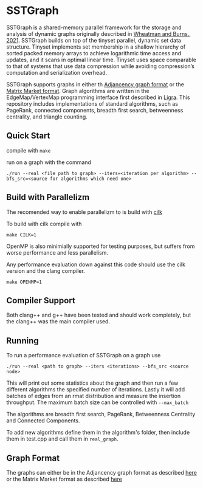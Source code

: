 # SSTGraph

SSTGraph is a shared-memory parallel framework for the storage and analysis of dynamic graphs originally described in [Wheatman and Burns., 2021](https://ieeexplore.ieee.org/abstract/document/9671836). SSTGraph builds on top of the tinyset parallel, dynamic set data structure. Tinyset implements set membership in a shallow hierarchy of sorted packed memory
arrays to achieve logarithmic time access and updates, and it scans in optimal linear time. Tinyset uses space comparable to that of systems that use data compression while avoiding compression’s computation and serialization overhead.

SSTGraph supports graphs in either th [Adjancency graph format](http://www.cs.cmu.edu/~pbbs/benchmarks/graphIO.html) or the [Matrix Market format](https://networkrepository.com/mtx-matrix-market-format.html). Graph algorithms are written in the EdgeMap/VertexMap programming interface first described in [Ligra](link). This repository includes implementations of standard algorithms, such as PageRank, connected components, breadth first search, betweenness centrality, and triangle counting.


## Quick Start

compile with `make`

run on a graph with the command 
```
./run --real <file path to graph> --iters=<iteration per algorithm> --bfs_src=<source for algorithms which need one>
```

## Build with Parallelizm 

The recomended way to enable parallelizm to is build with [cilk](https://cilk.mit.edu/) 

To build with cilk compile with
```
make CILK=1
```

OpenMP is also minimially supported for testing purposes, but suffers from worse performance and less parallelism.

Any performance evaluation down against this code should use the cilk version and the clang compiler.

```
make OPENMP=1
```

## Compiler Support

Both clang++ and g++ have been tested and should work completely, but the clang++ was the main compiler used.

## Running

To run a performance evaluation of SSTGraph on a graph use 

```
./run --real <path to graph> --iters <iterations> --bfs_src <source node>
```

This will print out some statistics about the graph and then run a few different algorithms the specified number of iterations.  Lastly it will add batches of edges from an rmat distribution and measure the insertion throughput. The maximum batch size can be controlled with `--max_batch`

The algorithms are breadth first search, PageRank, Betweenness Centrality and Connected Components.


To add new algorithms define them in the algorithm's folder, then include them in test.cpp and call them in `real_graph`.

## Graph Format
The graphs can either be in the Adjancency graph format as described [here](http://www.cs.cmu.edu/~pbbs/benchmarks/graphIO.html) or the Matrix Market format as described [here](https://networkrepository.com/mtx-matrix-market-format.html)
